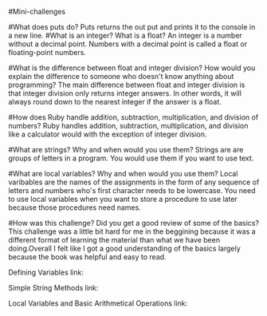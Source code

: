 #Mini-challenges



#What does puts do?
Puts returns the out put and prints it to the console in a new line.
#What is an integer? What is a float?
An integer is a number without a decimal point. Numbers with a decimal point is called a float or floating-point numbers.

#What is the difference between float and integer division? How would you explain the difference to someone who doesn't know anything about programming?
The main difference between float and integer division is that integer division only returns integer answers. In other words, it will always round down to the nearest integer if the answer is a float.

#How does Ruby handle addition, subtraction, multiplication, and division of numbers?
Ruby handles addition, subtraction, multiplication, and division like a calculator would with the exception of integer division.

#What are strings? Why and when would you use them?
Strings are are groups of letters in a program. You would use them if you want to use text.

#What are local variables? Why and when would you use them?
Local varibables are the names of the assignments in the form of any sequence of letters and numbers who's first character needs to be lowercase. You need to use local variables when you want to store a procedure to use later because those procedures need names.

#How was this challenge? Did you get a good review of some of the basics?
This challenge was a little bit hard for me in the beggining because it was a different format of learning the material than what we have been doing.Overall I felt like I got a good understanding of the basics largely because the book was helpful and easy to read.

Defining Variables link:

Simple String Methods link:

Local Variables and Basic Arithmetical Operations link: